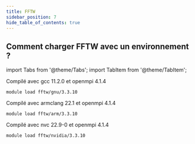 ```yaml
---
title: FFTW
sidebar_position: 7
hide_table_of_contents: true
---
```


## Comment charger FFTW avec un environnement ? 

import Tabs from '@theme/Tabs';
import TabItem from '@theme/TabItem';

<Tabs>
  <TabItem value="gnu" label="GNU" default>

Compilé avec gcc 11.2.0 et openmpi 4.1.4

```
module load fftw/gnu/3.3.10
```

  </TabItem>
  <TabItem value="arm" label="ARM">

Compilé avec armclang 22.1 et openmpi 4.1.4

```
module load fftw/arm/3.3.10
```

  </TabItem>
  <TabItem value="nvidia" label="NVIDIA">

Compilé avec nvc 22.9-0 et openmpi 4.1.4

```
module load fftw/nvidia/3.3.10
```
  </TabItem>
</Tabs>

